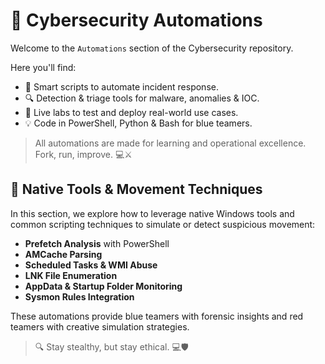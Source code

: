 # 🤖 Cybersecurity Automations

Welcome to the `Automations` section of the Cybersecurity repository.

Here you'll find:

- 🧠 Smart scripts to automate incident response.
- 🔍 Detection & triage tools for malware, anomalies & IOC.
- 🧪 Live labs to test and deploy real-world use cases.
- 💡 Code in PowerShell, Python & Bash for blue teamers.

> All automations are made for learning and operational excellence. Fork, run, improve. 💻⚔️
## 🧰 Native Tools & Movement Techniques

In this section, we explore how to leverage native Windows tools and common scripting techniques to simulate or detect suspicious movement:

- **Prefetch Analysis** with PowerShell
- **AMCache Parsing**
- **Scheduled Tasks & WMI Abuse**
- **LNK File Enumeration**
- **AppData & Startup Folder Monitoring**
- **Sysmon Rules Integration**

These automations provide blue teamers with forensic insights and red teamers with creative simulation strategies.

> 🔍 Stay stealthy, but stay ethical. 💻🛡️




